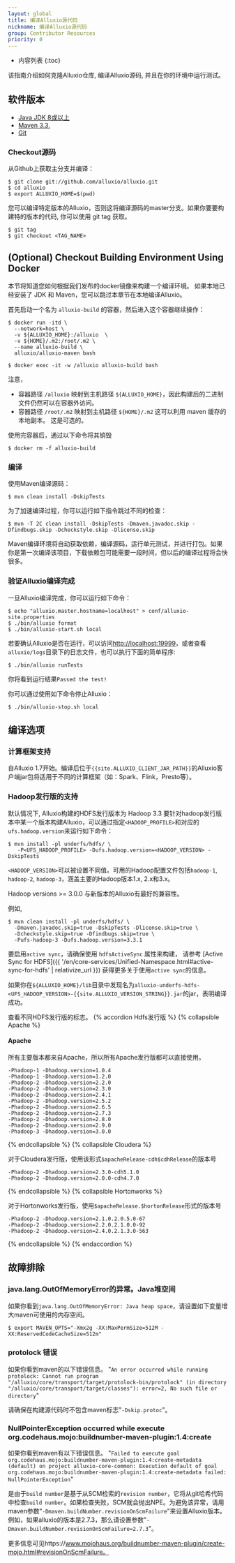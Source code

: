 ```yaml
---
layout: global
title: 编译Alluxio源代码
nickname: 编译Alluxio源代码
group: Contributor Resources
priority: 0
---
```


* 内容列表
  {:toc}

该指南介绍如何克隆Alluxio仓库, 编译Alluxio源码, 并且在你的环境中运行测试。

## 软件版本

- [Java JDK 8或以上](http://www.oracle.com/technetwork/java/javase/downloads/jdk8-downloads-2133151.html)
- [Maven 3.3.](http://maven.apache.org/download.cgi)
- [Git](https://git-scm.org/downloads)

### Checkout源码

从Github上获取主分支并编译：

```shell
$ git clone git://github.com/alluxio/alluxio.git
$ cd alluxio
$ export ALLUXIO_HOME=$(pwd)
```
您可以编译特定版本的Alluxio，否则这将编译源码的master分支。如果你要要构建特的版本的代码, 你可以使用 git tag 获取。

```shell
$ git tag
$ git checkout <TAG_NAME>
```

## (Optional) Checkout Building Environment Using Docker

本节将知道您如何根据我们发布的docker镜像来构建一个编译环境。
如果本地已经安装了 JDK 和 Maven，您可以跳过本章节在本地编译Alluxio。

首先启动一个名为 `alluxio-build` 的容器，然后进入这个容器继续操作：

```shell
$ docker run -itd \
  --network=host \
  -v ${ALLUXIO_HOME}:/alluxio  \
  -v ${HOME}/.m2:/root/.m2 \
  --name alluxio-build \
  alluxio/alluxio-maven bash

$ docker exec -it -w /alluxio alluxio-build bash
```

注意，
- 容器路径 `/alluxio` 映射到主机路径 `${ALLUXIO_HOME}`，因此构建后的二进制文件仍然可以在容器外访问。
- 容器路径 `/root/.m2` 映射到主机路径 `${HOME}/.m2` 这可以利用 maven 缓存的本地副本。 这是可选的。

使用完容器后，通过以下命令将其销毁

```shell
$ docker rm -f alluxio-build
```

### 编译

使用Maven编译源码：

```shell
$ mvn clean install -DskipTests
```

为了加速编译过程，你可以运行如下指令跳过不同的检查：

```shell
$ mvn -T 2C clean install -DskipTests -Dmaven.javadoc.skip -Dfindbugs.skip -Dcheckstyle.skip -Dlicense.skip
```

Maven编译环境将自动获取依赖，编译源码，运行单元测试，并进行打包。如果你是第一次编译该项目，下载依赖包可能需要一段时间，但以后的编译过程将会快很多。

### 验证Alluxio编译完成

一旦Alluxio编译完成，你可以运行如下命令：

```shell
$ echo "alluxio.master.hostname=localhost" > conf/alluxio-site.properties
$ ./bin/alluxio format
$ ./bin/alluxio-start.sh local
```

若要确认Alluxio是否在运行，可以访问[http://localhost:19999](http://localhost:19999)，或者查看`alluxio/logs`目录下的日志文件，也可以执行下面的简单程序:

```shell
$ ./bin/alluxio runTests
```

你将看到运行结果`Passed the test!`

你可以通过使用如下命令停止Alluxio：

```shell
$ ./bin/alluxio-stop.sh local
```

## 编译选项

### 计算框架支持
自Alluxio 1.7开始。编译后位于`{{site.ALLUXIO_CLIENT_JAR_PATH}}`的Alluxio客户端jar包将适用于不同的计算框架（如：Spark、Flink，Presto等）。

### Hadoop发行版的支持

默认情况下, Alluxio构建的HDFS发行版本为 Hadoop 3.3
要针对hadoop发行版本中某一个版本构建Alluxio，可以通过指定`<HADOOP_PROFILE>`和对应的`ufs.hadoop.version`来运行如下命令：

```shell
$ mvn install -pl underfs/hdfs/ \
   -P<UFS_HADOOP_PROFILE> -Dufs.hadoop.version=<HADOOP_VERSION> -DskipTests
```

`<HADOOP_VERSION>`可以被设置不同值。可用的Hadoop配置文件包括`hadoop-1`, `hadoop-2`, `hadoop-3`，涵盖主要的Hadoop版本1.x, 2.x和3.x。

Hadoop versions >= 3.0.0 与新版本的Alluxio有最好的兼容性。

例如,
```shell
$ mvn clean install -pl underfs/hdfs/ \
  -Dmaven.javadoc.skip=true -DskipTests -Dlicense.skip=true \
  -Dcheckstyle.skip=true -Dfindbugs.skip=true \
  -Pufs-hadoop-3 -Dufs.hadoop.version=3.3.1
```
要启用`active sync`，请确保使用 `hdfsActiveSync` 属性来构建，
请参考 [Active Sync for HDFS]({{ '/en/core-services/Unified-Namespace.html#active-sync-for-hdfs' | relativize_url }}) 获得更多关于使用`active sync`的信息。

如果你在`${ALLUXIO_HOME}/lib`目录中发现名为`alluxio-underfs-hdfs-<UFS_HADOOP_VERSION>-{{site.ALLUXIO_VERSION_STRING}}.jar`的jar，表明编译成功。

查看不同HDFS发行版的标志。
{% accordion Hdfs发行版 %}
{% collapsible Apache %}
#### Apache
所有主要版本都来自Apache，所以所有Apache发行版都可以直接使用。

```properties
-Phadoop-1 -Dhadoop.version=1.0.4
-Phadoop-1 -Dhadoop.version=1.2.0
-Phadoop-2 -Dhadoop.version=2.2.0
-Phadoop-2 -Dhadoop.version=2.3.0
-Phadoop-2 -Dhadoop.version=2.4.1
-Phadoop-2 -Dhadoop.version=2.5.2
-Phadoop-2 -Dhadoop.version=2.6.5
-Phadoop-2 -Dhadoop.version=2.7.3
-Phadoop-2 -Dhadoop.version=2.8.0
-Phadoop-2 -Dhadoop.version=2.9.0
-Phadoop-3 -Dhadoop.version=3.0.0
```

{% endcollapsible %}
{% collapsible Cloudera %}

对于Cloudera发行版，使用该形式`$apacheRelease-cdh$cdhRelease`的版本号

```properties
-Phadoop-2 -Dhadoop.version=2.3.0-cdh5.1.0
-Phadoop-2 -Dhadoop.version=2.0.0-cdh4.7.0
```

{% endcollapsible %}
{% collapsible Hortonworks %}

对于Hortonworks发行版，使用`$apacheRelease.$hortonRelease`形式的版本号

```properties
-Phadoop-2 -Dhadoop.version=2.1.0.2.0.5.0-67
-Phadoop-2 -Dhadoop.version=2.2.0.2.1.0.0-92
-Phadoop-2 -Dhadoop.version=2.4.0.2.1.3.0-563
```

{% endcollapsible %}
{% endaccordion %}

## 故障排除

### java.lang.OutOfMemoryError的异常。Java堆空间

如果你看到`java.lang.OutOfMemoryError: Java heap space`，请设置如下变量增大maven可使用的内存空间。

```shell
$ export MAVEN_OPTS="-Xmx2g -XX:MaxPermSize=512M -XX:ReservedCodeCacheSize=512m"
````

### protolock 错误

如果你看到maven的以下错误信息。
"`An error occurred while running protolock: Cannot run program "/alluxio/core/transport/target/protolock-bin/protolock" (in directory "/alluxio/core/transport/target/classes"): error=2, No such file or directory`"

请确保在构建源代码时不包含maven标志"`-Dskip.protoc`"。

### NullPointerException occurred while execute org.codehaus.mojo:buildnumber-maven-plugin:1.4:create

如果你看到maven有以下错误信息。
"`Failed to execute goal org.codehaus.mojo:buildnumber-maven-plugin:1.4:create-metadata (default) on project alluxio-core-common: Execution default of goal org.codehaus.mojo:buildnumber-maven-plugin:1.4:create-metadata failed: NullPointerException`"

是由于`build number`是基于从SCM检索的`revision number`，它将从git哈希代码中检查`build number`。如果检查失败，SCM就会抛出NPE。为避免该异常，请用maven参数"`-Dmaven.buildNumber.revisionOnScmFailure`"来设置Alluxio版本。
例如，如果alluxio的版本是2.7.3，那么请设置参数"`-Dmaven.buildNumber.revisionOnScmFailure=2.7.3`"。

更多信息可见https://www.mojohaus.org/buildnumber-maven-plugin/create-mojo.html#revisionOnScmFailure。